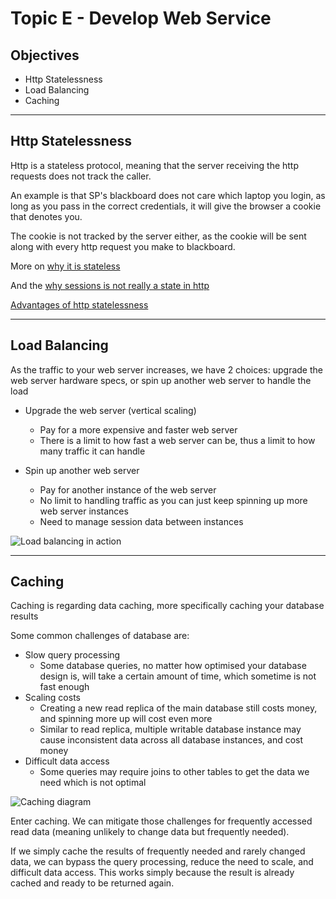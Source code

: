 # Topic E - Develop Web Service

## Objectives

-   Http Statelessness
-   Load Balancing
-   Caching

---

## Http Statelessness

Http is a stateless protocol, meaning that the server receiving the http requests does not track the caller.

An example is that SP's blackboard does not care which laptop you login, as long as you pass in the correct credentials, it will give the browser a cookie that denotes you.

The cookie is not tracked by the server either, as the cookie will be sent along with every http request you make to blackboard.

More on [why it is stateless](https://stackoverflow.com/questions/13200152/why-is-it-said-that-http-is-a-stateless-protocol)

And the [why sessions is not really a state in http](https://stackoverflow.com/questions/13200152/why-is-it-said-that-http-is-a-stateless-protocol)

[Advantages of http statelessness](https://restfulapi.net/statelessness/)

---

## Load Balancing

As the traffic to your web server increases, we have 2 choices: upgrade the web server hardware specs, or spin up another web server to handle the load

-   Upgrade the web server (vertical scaling)

    -   Pay for a more expensive and faster web server
    -   There is a limit to how fast a web server can be, thus a limit to how many traffic it can handle

-   Spin up another web server
    -   Pay for another instance of the web server
    -   No limit to handling traffic as you can just keep spinning up more web server instances
    -   Need to manage session data between instances

![Load balancing in action](https://lh3.googleusercontent.com/pEQltdEtheUrZqIE0q5rMUBbDr9YLUov3MZdXZ5EyDdJPzC139rKrJLib-T-slIBTLuWmaqg72U_2l22-0S-BJIUo67fVneH1abhIZh4UXcT0QhwzJVM-fSDk37UYDu-xHmw)

---

## Caching

Caching is regarding data caching, more specifically caching your database results

Some common challenges of database are:

-   Slow query processing
    -   Some database queries, no matter how optimised your database design is, will take a certain amount of time, which sometime is not fast enough
-   Scaling costs
    -   Creating a new read replica of the main database still costs money, and spinning more up will cost even more
    -   Similar to read replica, multiple writable database instance may cause inconsistent data across all database instances, and cost money
-   Difficult data access
    -   Some queries may require joins to other tables to get the data we need which is not optimal

![Caching diagram](https://lh3.googleusercontent.com/yG27iyWpyoHPnc1gn6bxtC8qY57oFSYM4NZcunb1NF2uBdi7nr0aa1C7WLT-oTJVCtiyY5Lh408l2RlrBjGdzoFkqePPl_r_0p-KhfbwbkrdRNs_iRhQ_mUSJ4l-ErBKLRtg)

Enter caching. We can mitigate those challenges for frequently accessed read data (meaning unlikely to change data but frequently needed).

If we simply cache the results of frequently needed and rarely changed data, we can bypass the query processing, reduce the need to scale, and difficult data access. This works simply because the result is already cached and ready to be returned again.
